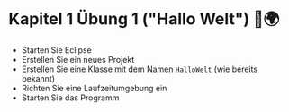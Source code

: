 # Kapitel 1 Übung 1 ("Hallo Welt") 👋🌍

- Starten Sie Eclipse
- Erstellen Sie ein neues Projekt
- Erstellen Sie eine Klasse mit dem Namen ```HalloWelt``` (wie bereits bekannt)
- Richten Sie eine Laufzeitumgebung ein
- Starten Sie das Programm
